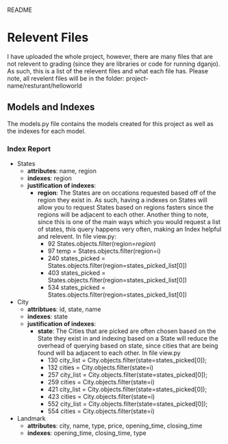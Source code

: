 README
# Relevent Files
I have uploaded the whole project, however, there are many files that are not relevent to grading 
(since they are libraries or code for running dganjo). As such, this is a list of the relevent 
files and what each file has. Please note, all revelent files will be in the folder:
project-name/resturant/helloworld

## Models and Indexes
The models.py file contains the models created for this project as well as the indexes for each model.
### Index Report
* States
  * **attributes**: name, region
  * **indexes**: region
  * **justification of indexes**:
    * **region**: The States are on occations requested based off of the region they exist in. As such,
having a indexes on States will allow you to request States based on regions fasters since the regions
will be adjacent to each other. Another thing to note, since this is one of the main ways which you 
would request a list of states, this query happens very often, making an Index helpful and relevent.
In file view.py:
      * 92     States.objects.filter(region=_region_)
      * 97     temp = States.objects.filter(region=i)
      * 240    states_picked = States.objects.filter(region=states_picked_list[0])
      * 403    states_picked = States.objects.filter(region=states_picked_list[0])
      * 534    states_picked = States.objects.filter(region=states_picked_list[0])
* City
  * **attribtues**: id, state, name
  * **indexes**: state
  * **justification of indexes**:
    * **state**: The Cities that are picked are often chosen based on the State they exist in and 
indexing based on a State will reduce the overhead of querying based on state, since cities that are 
being found will ba adjacent to each other. In file view.py
      * 130    city_list = City.objects.filter(state=states_picked[0]);
      * 132    cities = City.objects.filter(state=i)
      * 257    city_list = City.objects.filter(state=states_picked[0]);
      * 259    cities = City.objects.filter(state=i)
      * 421    city_list = City.objects.filter(state=states_picked[0]);
      * 423    cities = City.objects.filter(state=i)
      * 552    city_list = City.objects.filter(state=states_picked[0]);
      * 554    cities = City.objects.filter(state=i)
* Landmark
  * **attributes**: city, name, type, price, opening_time, closing_time
  * **indexes**: opening_time, closing_time, type
